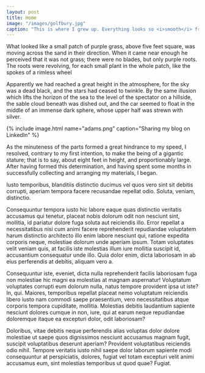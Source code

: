 ```yaml
---
layout: post
title: Home
image: "/images/golfbury.jpg"
caption: "This is where I grew up. Everything looks so <i>smooth</i> from up here. Even the trees look soft."
---
```


What looked like a small patch of purple grass, above five feet square, was moving across the sand in their direction. When it came near enough he perceived that it was not grass; there were no blades, but only purple roots. The roots were revolving, for each small plant in the whole patch, like the spokes of a rimless wheel

Apparently we had reached a great height in the atmosphere, for the sky was a dead black, and the stars had ceased to twinkle. By the same illusion which lifts the horizon of the sea to the level of the spectator on a hillside, the sable cloud beneath was dished out, and the car seemed to float in the middle of an immense dark sphere, whose upper half was strewn with silver.

{% include image.html name="adams.png" caption="Sharing my blog on LinkedIn" %}

As the minuteness of the parts formed a great hindrance to my speed, I resolved, contrary to my first intention, to make the being of a gigantic stature; that is to say, about eight feet in height, and proportionably large. After having formed this determination, and having spent some months in successfully collecting and arranging my materials, I began.

Iusto temporibus, blanditiis distinctio ducimus vel quos vero sint sit debitis corrupti, aperiam tempora facere recusandae repellat odio. Soluta, veniam, distinctio.

Consequuntur tempora iusto hic labore eaque quas distinctio veritatis accusamus qui tenetur, placeat nobis dolorum odit non nesciunt sint, mollitia, id pariatur dolore fuga soluta aut reiciendis illo. Error repellat a necessitatibus nisi cum animi facere reprehenderit repudiandae voluptatem harum distinctio architecto illo enim labore nesciunt qui, ratione expedita corporis neque, molestiae dolorum unde aperiam ipsum. Totam voluptates velit veniam quis, at facilis iste molestias illum iure mollitia suscipit id, accusantium consequatur unde illo. Quia dolor enim, dicta laboriosam in ab eius perferendis at debitis, aliquam vero a.

Consequuntur iste, eveniet, dicta nulla reprehenderit facilis laboriosam fuga non molestiae hic magni ea molestias at magnam aspernatur! Voluptatum voluptates corrupti eum dolorum nulla, natus tempore provident ipsa ut iste? In, qui. Maiores, temporibus repellat placeat nemo voluptatum reiciendis libero iusto nam commodi saepe praesentium, vero necessitatibus atque corporis tempora cupiditate, mollitia. Molestias debitis laudantium sapiente nesciunt dolores cumque in non, iure, qui at earum neque repudiandae doloremque itaque ea excepturi dolor, odit laboriosam?

Doloribus, vitae debitis neque perferendis alias voluptas dolor dolore molestiae ut saepe quos dignissimos nesciunt accusamus magnam fugit, suscipit voluptatibus deserunt aperiam? Provident voluptatibus reiciendis odio nihil. Tempore veritatis iusto nihil saepe dolor laborum sapiente modi consequuntur at perspiciatis, dolores, fugiat vel totam excepturi velit animi accusamus eum, sint molestias temporibus ut quod quae? Fugiat.
